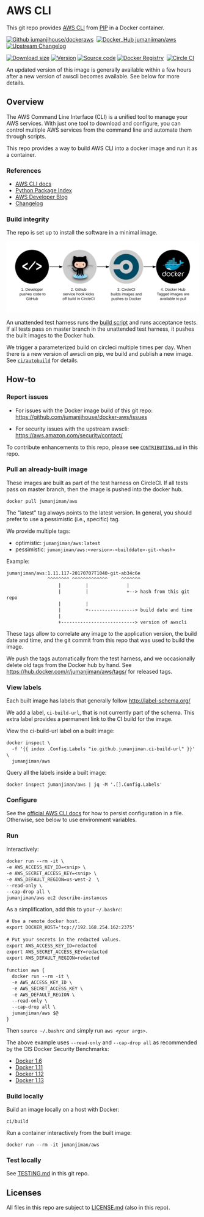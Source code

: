 # AWS CLI

This git repo provides [AWS CLI](http://aws.amazon.com/cli/)
from [PIP](https://pypi.python.org/pypi/awscli) in a Docker container.

[![Github jumanjihouse/dockeraws](https://img.shields.io/badge/Github-jumanjihouse/dockeraws-orange.svg)](https://github.com/jumanjihouse/docker-aws)&nbsp;
[![Docker_Hub jumanjiman/aws](https://img.shields.io/badge/Docker_Hub-jumanjiman/aws-orange.svg)](https://registry.hub.docker.com/u/jumanjiman/aws/)&nbsp;
[![Upstream Changelog](https://img.shields.io/badge/Upstream-Changelog-orange.svg)](https://github.com/aws/aws-cli/blob/develop/CHANGELOG.rst)&nbsp;

[![Download size](https://images.microbadger.com/badges/image/jumanjiman/aws.svg)](http://microbadger.com/images/jumanjiman/aws "View on microbadger.com")
[![Version](https://images.microbadger.com/badges/version/jumanjiman/aws.svg)](http://microbadger.com/images/jumanjiman/aws "View on microbadger.com")
[![Source code](https://images.microbadger.com/badges/commit/jumanjiman/aws.svg)](http://microbadger.com/images/jumanjiman/aws "View on microbadger.com")
[![Docker Registry](https://img.shields.io/docker/pulls/jumanjiman/aws.svg)](https://registry.hub.docker.com/u/jumanjiman/aws/)&nbsp;
[![Circle CI](https://circleci.com/gh/jumanjihouse/docker-aws.png?circle-token=5303a3a083c3d19463bbd1b08937b24b3417d70e)](https://circleci.com/gh/jumanjihouse/docker-aws/tree/master 'View CI builds')

An updated version of this image is generally available within a few hours
after a new version of awscli becomes available. See below for more details.


Overview
--------

The AWS Command Line Interface (CLI) is a unified tool to manage
your AWS services. With just one tool to download and configure,
you can control multiple AWS services from the command line and
automate them through scripts.

This repo provides a way to build AWS CLI into
a docker image and run it as a container.


### References

* [AWS CLI docs](https://aws.amazon.com/cli/)
* [Python Package Index](https://pypi.python.org/pypi/awscli)
* [AWS Developer Blog](https://aws.amazon.com/blogs/developer/super-charge-your-aws-command-line-experience-with-aws-shell/)
* [Changelog](https://github.com/aws/aws-cli/blob/master/CHANGELOG.rst)


### Build integrity

The repo is set up to install the software in a minimal image.

![workflow](assets/docker_hub_workflow.png)

An unattended test harness runs the [build script](ci/build)
and runs acceptance tests.
If all tests pass on master branch in the unattended test harness,
it pushes the built images to the Docker hub.

We trigger a parameterized build on circleci multiple times per day.
When there is a new version of awscli on pip, we build and publish a new image.
See [`ci/autobuild`](ci/autobuild) for details.


How-to
------

### Report issues

* For issues with the Docker image build of this git repo:
  https://github.com/jumanjihouse/docker-aws/issues

* For security issues with the upstream awscli:
  https://aws.amazon.com/security/contact/

To contribute enhancements to this repo, please see
[`CONTRIBUTING.md`](CONTRIBUTING.md) in this repo.


### Pull an already-built image

These images are built as part of the test harness on CircleCI.
If all tests pass on master branch, then the image is pushed
into the docker hub.

    docker pull jumanjiman/aws

The "latest" tag always points to the latest version.
In general, you should prefer to use a pessimistic (i.e., specific) tag.

We provide multiple tags:

* optimistic:  `jumanjiman/aws:latest`
* pessimistic: `jumanjiman/aws:<version>-<builddate>-git-<hash>`

Example:

    jumanjiman/aws:1.11.117-20170707T1040-git-ab34c6e
                   ^^^^^^^^ ^^^^^^^^^^^^^     ^^^^^^^
                       |         |              |
                       |         |              +--> hash from this git repo
                       |         |
                       |         +-----------------> build date and time
                       |
                       +---------------------------> version of awscli


These tags allow to correlate any image to the application version,
the build date and time,
and the git commit from this repo that was used to build the image.

We push the tags automatically from the test harness, and
we occasionally delete old tags from the Docker hub by hand.
See https://hub.docker.com/r/jumanjiman/aws/tags/ for released tags.


### View labels

Each built image has labels that generally follow http://label-schema.org/

We add a label, `ci-build-url`, that is not currently part of the schema.
This extra label provides a permanent link to the CI build for the image.

View the ci-build-url label on a built image:

    docker inspect \
      -f '{{ index .Config.Labels "io.github.jumanjiman.ci-build-url" }}' \
      jumanjiman/aws

Query all the labels inside a built image:

    docker inspect jumanjiman/aws | jq -M '.[].Config.Labels'


### Configure

See the [official AWS CLI docs](http://docs.aws.amazon.com/cli/latest/userguide/cli-config-files.html)
for how to persist configuration in a file. Otherwise, see below to use environment variables.


### Run

Interactively:

    docker run --rm -it \
    -e AWS_ACCESS_KEY_ID=<snip> \
    -e AWS_SECRET_ACCESS_KEY=<snip> \
    -e AWS_DEFAULT_REGION=us-west-2  \
    --read-only \
    --cap-drop all \
    jumanjiman/aws ec2 describe-instances

As a simplification, add this to your `~/.bashrc`:

    # Use a remote docker host.
    export DOCKER_HOST='tcp://192.168.254.162:2375'

    # Put your secrets in the redacted values.
    export AWS_ACCESS_KEY_ID=redacted
    export AWS_SECRET_ACCESS_KEY=redacted
    export AWS_DEFAULT_REGION=redacted

    function aws {
      docker run --rm -it \
      -e AWS_ACCESS_KEY_ID \
      -e AWS_SECRET_ACCESS_KEY \
      -e AWS_DEFAULT_REGION \
      --read-only \
      --cap-drop all \
      jumanjiman/aws $@
    }

Then `source ~/.bashrc` and simply run `aws <your args>`.

The above example uses `--read-only` and `--cap-drop all` as recommended by the
CIS Docker Security Benchmarks:

* [Docker 1.6](https://benchmarks.cisecurity.org/tools2/docker/CIS_Docker_1.6_Benchmark_v1.0.0.pdf)
* [Docker 1.11](https://benchmarks.cisecurity.org/tools2/docker/CIS_Docker_1.11.0_Benchmark_v1.0.0.pdf)
* [Docker 1.12](https://benchmarks.cisecurity.org/tools2/docker/CIS_Docker_1.12.0_Benchmark_v1.0.0.pdf)
* [Docker 1.13](https://benchmarks.cisecurity.org/tools2/docker/CIS_Docker_1.13.0_Benchmark_v1.0.0.pdf)


### Build locally

Build an image locally on a host with Docker:

    ci/build

Run a container interactively from the built image:

    docker run --rm -it jumanjiman/aws


### Test locally

See [TESTING.md](TESTING.md) in this git repo.


Licenses
--------

All files in this repo are subject to [LICENSE.md](LICENSE.md) (also in this repo).
